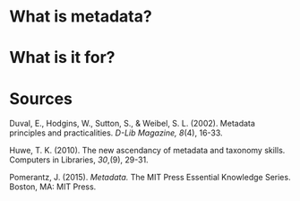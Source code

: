 # What is metadata?

# What is it for?

# Sources

Duval, E., Hodgins, W., Sutton, S., & Weibel, S. L. (2002). Metadata principles and practicalities. _D-Lib Magazine, 8_(4), 16-33.

Huwe, T. K. (2010). The new ascendancy of metadata and taxonomy skills. Computers in Libraries, _30_,(9), 29-31. 

Pomerantz, J. (2015). _Metadata._ The MIT Press Essential Knowledge Series. Boston, MA: MIT Press. 

